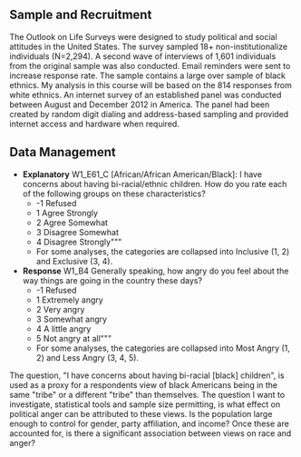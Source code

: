 ## Sample and Recruitment

The Outlook on Life Surveys were designed to study political and social attitudes in the United States. The survey sampled 18+ non-institutionalize individuals (N=2,294). A second wave of interviews of 1,601 individuals from the original sample was also conducted. Email reminders were sent to increase response rate. The sample contains a large over sample of black ethnics. My analysis in this course will be based on the 814 responses from white ethnics. An internet survey of an established panel was conducted between August and December 2012 in America. The panel had been created by random digit dialing and address-based sampling and provided internet access and hardware when required.

## Data Management

* __Explanatory__ W1_E61_C [African/African American/Black]: I have concerns about having bi-racial/ethnic children.  How do you rate each of the following groups on these characteristics?
  * -1 Refused
  * 1  Agree Strongly
  * 2  Agree Somewhat
  * 3  Disagree Somewhat
  * 4  Disagree Strongly"""
  * For some analyses, the categories are collapsed into Inclusive (1, 2) and Exclusive (3, 4).
* __Response__ W1_B4 Generally speaking, how angry do you feel about the way things are going in the country these days?
  * -1 Refused
  * 1  Extremely angry
  * 2  Very angry
  * 3  Somewhat angry
  * 4  A little angry
  * 5  Not angry at all"""
  * For some analyses, the categories are collapsed into Most Angry (1, 2) and Less Angry (3, 4, 5).

The question, "I have concerns about having bi-racial [black] children", is used as a proxy for a respondents view of black Americans being in the same "tribe" or a different "tribe" than themselves. The question I want to investigate, statistical tools and sample size permitting, is what effect on political anger can be attributed to these views. Is the population large enough to control for gender, party affiliation, and income? Once these are accounted for, is there a significant association between views on race and anger?
